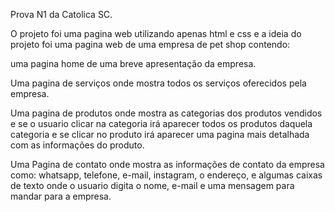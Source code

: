 Prova N1 da Catolica SC.

O projeto foi uma pagina web utilizando apenas html e css e a ideia do projeto foi uma pagina web de uma empresa de pet shop contendo:

 uma pagina home de uma breve apresentação da empresa.
 
  Uma pagina de serviços onde mostra todos os serviços oferecidos pela empresa.
  
   Uma pagina de produtos onde mostra as categorias dos produtos vendidos e se o usuario clicar na categoria irá aparecer todos os produtos daquela categoria e se clicar no produto irá aparecer uma pagina mais detalhada com as informações do produto.

   Uma Pagina de contato onde mostra as informações de contato da empresa como: whatsapp, telefone, e-mail, instagram, o endereço, e algumas caixas de texto onde o usuario digita o nome, e-mail e uma mensagem para mandar para a empresa.